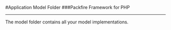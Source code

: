 #Application Model Folder
###Packfire Framework for PHP

___

The model folder contains all your model implementations. 